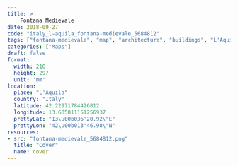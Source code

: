 ```yaml
---
title: > 
    Fontana Medievale
date: 2018-09-27
code: "italy_l-aquila_fontana-medievale_5684812"
tags: ["fontana-medievale", "map", "architecture", "buildings", "L'Aquila", "Italy"]
categories: ["Maps"]
draft: false
format:
  width: 210
  height: 297
  unit: 'mm'
location:
  place: "L'Aquila"
  country: "Italy"
  latitude: 42.22971784426812
  longitude: 13.605811151256937
  prettyLat: "13\u00b036'20.92\"E"
  prettyLon: "42\u00b013'46.98\"N"
resources:
- src: "fontana-medievale_5684812.png"
  title: "Cover"
  name: cover
---
```

